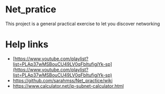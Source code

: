 # Net_pratice
This project is a general practical exercise to let you discover networking

# Help links
- [https://www.youtube.com/playlist?list=PLAp37wMSBouCU49LV0qFbItufigjYk-sp](https://www.youtube.com/playlist?list=PLAp37wMSBouCU49LV0qFbItufigjYk-sp)
- https://github.com/sarahmss/Net_practice/wiki
- https://www.calculator.net/ip-subnet-calculator.html
